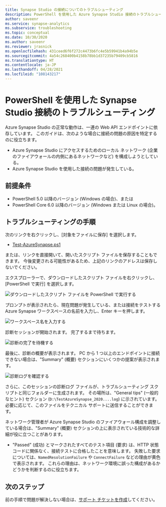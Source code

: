 ```yaml
---
title: Synapse Studio の接続についてのトラブルシューティング
description: PowerShell を使用した Azure Synapse Studio 接続のトラブルシューティング
author: saveenr
ms.service: synapse-analytics
ms.subservice: troubleshooting
ms.topic: conceptual
ms.date: 10/30/2020
ms.author: saveenr
ms.reviewer: jrasnick
ms.openlocfilehash: 431ceed6f6f272c4473b6fc4e5b59941b4a94b5e
ms.sourcegitcommit: 4a54c268400b4158b78bb1d37235b79409cb5816
ms.translationtype: HT
ms.contentlocale: ja-JP
ms.lasthandoff: 04/28/2021
ms.locfileid: "108143217"
---
```

# <a name="troubleshoot-synapse-studio-connectivity-with-powershell"></a>PowerShell を使用した Synapse Studio 接続のトラブルシューティング

Azure Synapse Studio の正常な動作は、一連の Web API エンドポイントに依存しています。 このガイドは、次のような場合に接続の問題の原因を特定するのに役立ちます。
- Azure Synapse Studio にアクセスするためのローカル ネットワーク (企業のファイアウォールの内側にあるネットワークなど) を構成しようとしている。
- Azure Synapse Studio を使用した接続の問題が発生している。

## <a name="prerequisite"></a>前提条件

* PowerShell 5.0 以降のバージョン (Windows の場合)、または
* PowerShell Core 6.0 以降のバージョン (Windows または Linux の場合)。

## <a name="troubleshooting-steps"></a>トラブルシューティングの手順

次のリンクを右クリックし、[対象をファイルに保存] を選択します。

- [Test-AzureSynapse.ps1](https://go.microsoft.com/fwlink/?linkid=2119734)

または、リンクを直接開いて、開いたスクリプト ファイルを保存することもできます。 今後変更される可能性があるため、上記のリンクのアドレスは保存しないでください。

エクスプローラーで、ダウンロードしたスクリプト ファイルを右クリックし、[PowerShell で実行] を選択します。

![ダウンロードしたスクリプト ファイルを PowerShell で実行する](media/troubleshooting-synapse-studio-powershell/run-with-powershell.png)

プロンプトが表示されたら、現在問題が発生している、または接続をテストする Azure Synapse ワークスペースの名前を入力し、Enter キーを押します。

![ワークスペース名を入力する](media/troubleshooting-synapse-studio-powershell/enter-workspace-name.png)

診断セッションが開始されます。 完了するまで待ちます。

![診断の完了を待機する](media/troubleshooting-synapse-studio-powershell/wait-for-diagnosis.png)

最後に、診断の概要が表示されます。 PC から 1 つ以上のエンドポイントに接続できない場合は、"Summary" (概要) セクションにいくつかの提案が表示されます。

![診断ログを確認する](media/troubleshooting-synapse-studio-powershell/diagnosis-summary.png)

さらに、このセッションの診断ログ ファイルが、トラブルシューティング スクリプトと同じフォルダーに生成されます。 その場所は、"General tips" (一般的なヒント) セクション (`D:\TestAzureSynapse_2020....log`) に示されています。 必要に応じて、このファイルをテクニカル サポートに送信することができます。

ネットワーク管理者が Azure Synapse Studio のファイアウォール構成を調整している場合は、"Summary" (概要) セクションの上に表示されている技術的な詳細が役に立つことがあります。

* "Passed" (成功) とマークされたすべてのテスト項目 (要求) は、HTTP 状態コードに関係なく、接続テストに合格したことを意味します。
 失敗した要求については、`NamedResolutionFailure` や `ConnectFailure` などの理由が黄色で表示されます。 これらの理由は、ネットワーク環境に誤った構成があるかどうかを判断するのに役立ちます。


## <a name="next-steps"></a>次のステップ
前の手順で問題が解決しない場合は、[サポート チケットを作成](../sql-data-warehouse/sql-data-warehouse-get-started-create-support-ticket.md)してください。